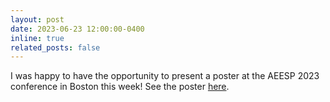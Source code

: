 ```yaml
---
layout: post
date: 2023-06-23 12:00:00-0400
inline: true
related_posts: false
---
```


I was happy to have the opportunity to present a poster at the AEESP 2023 conference in Boston this week! See the poster [here](/projects/aeesp_2023_poster/).
